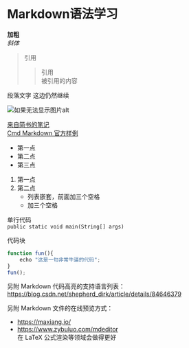 # Markdown语法学习
**加粗**  
*斜体*  
> 引用  
>> 引用  
被引用的内容

段落文字
这边仍然继续

![如果无法显示图片alt](https://upload-images.jianshu.io/upload_images/6860761-fd2f51090a890873.jpg?imageMogr2/auto-orient/strip%7CimageView2/2/w/550/format/webp "地球两个字会在鼠标移动到图片上时会显示")

[来自简书的笔记](https://www.jianshu.com/p/191d1e21f7ed/)  
[Cmd Markdown 官方样例](https://www.zybuluo.com/mdeditor)

- 第一点
- 第二点
- 第三点

1. 第一点
2. 第二点
   - 列表嵌套，前面加三个空格
   - 加三个空格

单行代码  
`public static void main(String[] args)`

代码块
```javascript
function fun(){
    echo "这是一句非常牛逼的代码";
}
fun();
```

另附 Markdown 代码高亮的支持语言列表：
https://blog.csdn.net/shepherd_dirk/article/details/84646379

另附 Markdown 文件的在线预览方式：  
* https://maxiang.io/  
* https://www.zybuluo.com/mdeditor  
在 LaTeX 公式渲染等领域会做得更好